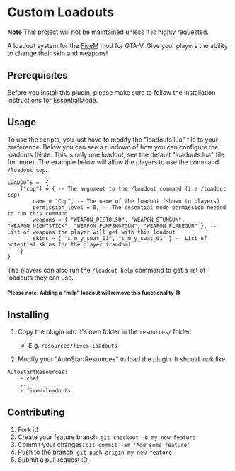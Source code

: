 # Custom Loadouts

__**Note**__ This project will not be maintained unless it is highly requested.

A loadout system for the [FiveM](https://forum.fivem.net) mod for GTA-V.
Give your players the ability to change their skin and weapons!


## Prerequisites

Before you install this plugin, please make sure to follow the installation instructions for [EssentialMode](https://forum.fivem.net/t/release-essentialmode-base/3665).

## Usage

To use the scripts, you just have to modify the "loadouts.lua" file to your preference.
Below you can see a rundown of how you can configure the loadouts (Note: This is only one loadout, see the default "loadouts.lua" file for more).
The example below will allow the players to use the command `/loadout cop`.

```
LOADOUTS =  {
	["cop"] = { -- The argument to the /loadout command (i.e /loadout cop)
		name = "Cop", -- The name of the loadout (shown to players)
		permission_level = 0, -- The essential mode permission needed to run this command
		weapons = { "WEAPON_PISTOL50", "WEAPON_STUNGUN", "WEAPON_NIGHTSTICK", "WEAPON_PUMPSHOTGUN", "WEAPON_FLAREGUN" }, -- List of weapons the player will get with this loadout
		skins = { "s_m_y_swat_01", "s_m_y_swat_01" } -- List of potential skins for the player (random)
	}
}
```

The players can also run the `/loadout help` command to get a list of loadouts they can use.

#### <small>**Please note: Adding a "help" loadout will remove this functionality :cry:**</small>

## Installing

1. Copy the plugin into it's own folder in the `resources/` folder.
    - E.g. `resources/fivem-loadouts`

2. Modify your "AutoStartResources" to load the plugin. It should look like
```
AutoStartResources:
    - chat
    ...
    - fivem-loadouts
```

## Contributing

1. Fork it!
2. Create your feature branch: `git checkout -b my-new-feature`
3. Commit your changes: `git commit -am 'Add some feature'`
4. Push to the branch: `git push origin my-new-feature`
5. Submit a pull request :D
